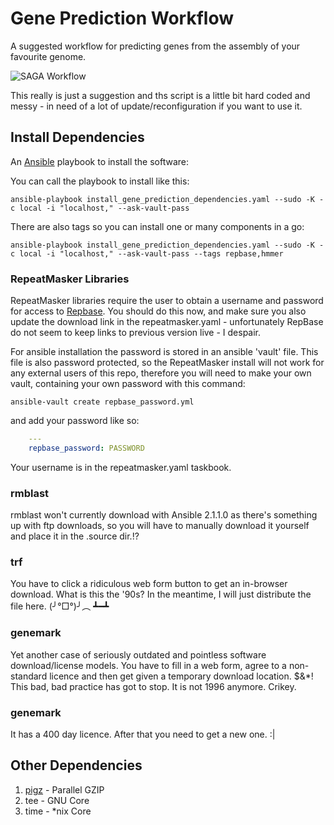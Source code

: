 # Gene Prediction Workflow

A suggested workflow for predicting genes from the assembly of your favourite genome.

![SAGA Workflow](https://github.com/guyleonard/single_cell_workflow/blob/master/images/gene_prediction.png)

This really is just a suggestion and ths script is a little bit hard coded and messy - in need of a lot of update/reconfiguration if you want to use it.

## Install Dependencies

An [Ansible]() playbook to install the software:

You can call the playbook to install like this:

    ansible-playbook install_gene_prediction_dependencies.yaml --sudo -K -c local -i "localhost," --ask-vault-pass

There are also tags so you can install one or many components in a go:

    ansible-playbook install_gene_prediction_dependencies.yaml --sudo -K -c local -i "localhost," --ask-vault-pass --tags repbase,hmmer

### RepeatMasker Libraries
RepeatMasker libraries require the user to obtain a username and password for access to [Repbase](http://www.girinst.org/repbase/). You should do this now, and make sure you also update the download link in the repeatmasker.yaml - unfortunately RepBase do not seem to keep links to previous version live - I despair.

For ansible installation the password is stored in an ansible 'vault' file. This file is also password protected, so the RepeatMasker install will not work for any external users of this repo, therefore you will need to make your own vault, containing your own password
with this command:

    ansible-vault create repbase_password.yml

and add your password like so:
```yaml
    ---
    repbase_password: PASSWORD
```

Your username is in the repeatmasker.yaml taskbook.



### rmblast
rmblast won't currently download with Ansible 2.1.1.0 as there's something up with ftp downloads, so you will have to manually download it yourself and place it in the .source dir.!?

### trf
You have to click a ridiculous web form button to get an in-browser download. What is this the '90s? In the meantime, I will just distribute the file here. (╯°□°)╯︵ ┻━┻

### genemark
Yet another case of seriously outdated and pointless software download/license models. You have to fill in a web form, agree to a non-standard licence and then get given a temporary download location. $&\*! This bad, bad practice has got to stop. It is not 1996 anymore. Crikey.

### genemark
It has a 400 day licence. After that you need to get a new one. :|

## Other Dependencies
1. [pigz](http://zlib.net/pigz/) - Parallel GZIP
2. tee - GNU Core
3. time - *nix Core
